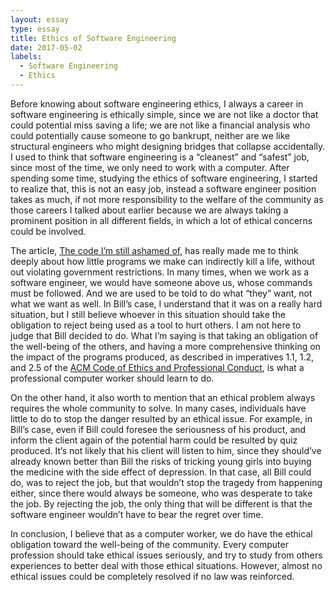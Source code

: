 ```yaml
---
layout: essay
type: essay
title: Ethics of Software Engineering
date: 2017-05-02
labels:
  - Software Engineering
  - Ethics
---
```


Before knowing about software engineering ethics, I always a career in software engineering is ethically simple, since we are not like a doctor that could potential miss saving a life; we are not like a financial analysis who could potentially cause someone to go bankrupt, neither are we like structural engineers who might designing bridges that collapse accidentally. I used to think that software engineering is a “cleanest” and “safest” job, since most of the time, we only need to work with a computer.  After spending some time, studying the ethics of software engineering, I started to realize that, this is not an easy job, instead a software engineer position takes as much, if not more responsibility to the welfare of the community as those careers I talked about earlier because we are always taking a prominent position in all different fields, in which a lot of ethical concerns could be involved. 

 The article, [The code I’m still ashamed of]( https://medium.freecodecamp.com/the-code-im-still-ashamed-of-e4c021dff55e), has really made me to think deeply about how little programs we make can indirectly kill a life, without out violating government restrictions.  In many times, when we work as a software engineer, we would have someone above us, whose commands must be followed. And we are used to be told to do what “they” want, not what we want as well. In Bill’s case, I understand that it was on a really hard situation, but I still believe whoever in this situation should take the obligation to reject being used as a tool to hurt others. I am not here to judge that Bill decided to do. What I’m saying is that taking an obligation of the well-being of the others, and having a more comprehensive thinking on the impact of the programs produced, as described in imperatives 1.1, 1.2, and 2.5 of the [ACM Code of Ethics and Professional Conduct]( http://www.acm.org/about-acm/acm-code-of-ethics-and-professional-conduct), is what a professional computer worker should learn to do. 
 
On the other hand, it also worth to mention that an ethical problem always requires the whole community to solve. In many cases, individuals have little to do to stop the danger resulted by an ethical issue. For example, in Bill’s case, even if Bill could foresee the seriousness of his product, and inform the client again of the potential harm could be resulted by quiz produced. It’s not likely that his client will listen to him, since they should’ve already known better than Bill the risks of tricking young girls into buying the medicine with the side effect of depression. In that case, all Bill could do, was to reject the job, but that wouldn’t stop the tragedy from happening either, since there would always be someone, who was desperate to take the job. By rejecting the job, the only thing that will be different is that the software engineer wouldn’t have to bear the regret over time.

In conclusion, I believe that as a computer worker, we do have the ethical obligation toward the well-being of the community. Every computer profession should take ethical issues seriously, and try to study from others experiences to better deal with those ethical situations. However, almost no ethical issues could be completely resolved if no law was reinforced. 

